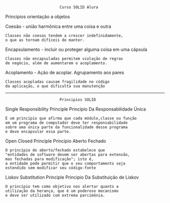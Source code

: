 							Curso SOLID Alura
                                                          
                                                          
                                                          
Principios orientação a objetos

Coesão - união harmônica entre uma coisa e outra

	Classes não coesas tendem a crescer indefinidamente, 
	o que as tornam difíceis de manter.


Encapsulamento - incluir ou proteger alguma coisa em uma cápsula
	
	Classes não encapsuladas permitem violação de regras
	de negócio, além de aumentarem o acoplamento.


Acoplamento - Ação de acoplar. Agrupamento aos pares

	Classes acopladas causam fragilidade no código
	da aplicação, o que dificulta sua manutenção
	
	
----------------------------------------------------------------------------------------------------------------------------

							Principios SOLID
														
														
Single Responsibility Principle
Princípio Da Responsabilidade Única

	É um princípio que afirma que cada módulo,classe ou função 
	em um programa de computador deve ter responsabilidade 
	sobre uma única parte da funcionalidade desse programa 
	e deve encapsular essa parte.
	
	
	
Open Closed Principle
Princípio Aberto Fechado


	O princípio do aberto/fechado estabelece que 
	"entidades de software devem ser abertas para extensão, 
	mas fechadas para modificação"; isto é, 
	a entidade pode permitir que o seu comportamento seja 
	estendido sem modificar seu código-fonte
	
	
Liskov Substitution Principle
Principio Da Substituição de Liskov

	O princípio tem como objetivo nos alertar quanto a 
	utilização da herança, que é um poderoso mecanismo 
	e deve ser utilizado com extrema parcimônia.



